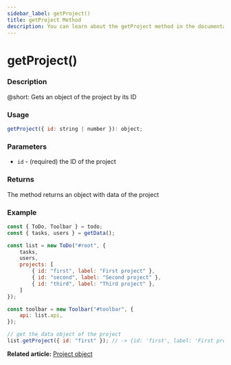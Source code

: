 ```yaml
---
sidebar_label: getProject()
title: getProject Method
description: You can learn about the getProject method in the documentation of the DHTMLX JavaScript To Do List library. Browse developer guides and API reference, try out code examples and live demos, and download a free 30-day evaluation version of DHTMLX To Do List.
---
```


# getProject()

### Description

@short: Gets an object of the project by its ID

### Usage

~~~js
getProject({ id: string | number }): object;
~~~

### Parameters

- `id` - (required) the ID of the project

### Returns

The method returns an object with data of the project

### Example

~~~js {19}
const { ToDo, Toolbar } = todo;
const { tasks, users } = getData();

const list = new ToDo("#root", {
    tasks,
    users,
    projects: [
        { id: "first", label: "First project" },
        { id: "second", label: "Second project" },
        { id: "third", label: "Third project" },
    ]
});

const toolbar = new Toolbar("#toolbar", {
    api: list.api,
});

// get the data object of the project
list.getProject({ id: "first" }); // -> {id: 'first', label: 'First project'}
~~~

**Related article:** [Project object](guides/project_object_operations.md)